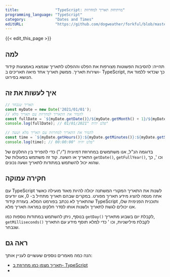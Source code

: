 ```yaml
---
title:                "TypeScript: מרתיחת תאריך למחרוזת"
programming_language: "TypeScript"
category:             "Dates and Times"
editURL:              "https://github.com/dogweather/forkful/blob/master/content/he/typescript/converting-a-date-into-a-string.md"
---
```


{{< edit_this_page >}}

## למה

תהייה: להסיבות הפשוטות מצורפות את הפלט וההפלט לתאריך שנמצא באמצעות קידוד ושירות תאריך. ממשק תאריך אחד מיאה תאריכים ב- TypeScript, כך שכדאי ללמוד את הנושא בפירוט.

## איך לעשות את זה

```TypeScript
// תאריך שנבחר
const myDate = new Date('2021/01/01');
// להמיר את התאריך למחרוזת עם תאריך מלא
const fullDate = `${myDate.getDate()}/${myDate.getMonth() + 1}/${myDate.getFullYear()}`;
console.log(fullDate); // פלט יהיה "01/01/2021"

// להמיר את התאריך למחרוזת עם תאריך מלא ושעה
const time = `${myDate.getHours()}:${myDate.getMinutes()}:${myDate.getSeconds()}`;
console.log(time); // פלט יהיה "00:00:00"
```

בדוגמה הנ"ל, אנו משתמשים במחרוזת דמיונית ("`/`") כדי להפריד בין החלקים של התאריך או השעה. קוד זה משתמש בפעולות של `getDate()`, `getFullYear()`, וכו ', כך שהוא יכול להשתמש במתודות לתאריך ושעה נכונים.

## חקירה עמוקה

עם TypeScript לשנות את התאריך המקורי המשתנה יכולה להיות מאוד מועילה כאשר אתה מנסה להציג מידע תאריך מפורט. במקרים שבהם תאריך מתחיל ב- 0, אנו יודעים שהתאריך לא נכתב בפורמט המלא. בעזרת קידוד TypeScript ותוכנית הפנימית שלו, אנו יכולים לגשת לתאריך ולשנות אותו לסדר חלקים במראה תאריך מלא.

בנוסף, ניתן להשתמש במתודות נוספות כמו `getDay()` לקבלת יום בשבוע מתאריך, `getMilliseconds()` לקבלת מילישניות, וכו ' כדי למלא תוסף מידע עם התאריך שנבחר.

## ראה גם

הנה כמה מאמרים נוספים שעשויים לעניין אותך:

- [תאריך מצפן כמו מחרוזת ב- TypeScript](https://link-to-external-article1)
-